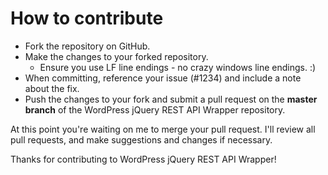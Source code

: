 # How to contribute

* Fork the repository on GitHub.
* Make the changes to your forked repository.
  * Ensure you use LF line endings - no crazy windows line endings. :)
* When committing, reference your issue (#1234) and include a note about the fix.
* Push the changes to your fork and submit a pull request on the **master branch** of the WordPress jQuery REST API Wrapper repository.

At this point you're waiting on me to merge your pull request. I'll review all pull requests, and make suggestions and changes if necessary.

Thanks for contributing to WordPress jQuery REST API Wrapper!
